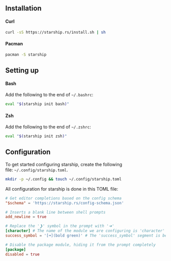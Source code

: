 ## Installation
#### Curl
```zsh
curl -sS https://starship.rs/install.sh | sh
```
#### Pacman
```zsh
pacman -S starship
```
## Setting up
#### Bash
Add the following to the end of `~/.bashrc`:

```zsh
eval "$(starship init bash)"
```
#### Zsh
Add the following to the end of `~/.zshrc`:

```zsh
eval "$(starship init zsh)"
```
## Configuration

To get started configuring starship, create the following file: `~/.config/starship.toml`.

```zsh
mkdir -p ~/.config && touch ~/.config/starship.toml
```

All configuration for starship is done in this TOML file:

```toml
# Get editor completions based on the config schema
"$schema" = 'https://starship.rs/config-schema.json'

# Inserts a blank line between shell prompts
add_newline = true

# Replace the '❯' symbol in the prompt with '➜'
[character] # The name of the module we are configuring is 'character'
success_symbol = '[➜](bold green)' # The 'success_symbol' segment is being set to '➜' with the color 'bold green'

# Disable the package module, hiding it from the prompt completely
[package]
disabled = true
```

